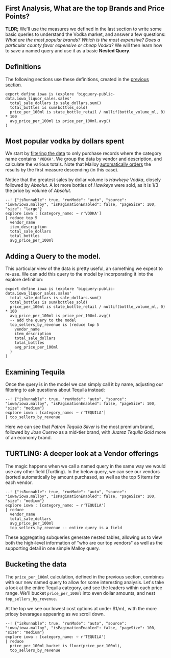 ## First Analysis, What are the top Brands and Price Points?

**TLDR;** We'll use the measures we defined in the last section to write some basic queries to understand the Vodka market, and answer a few questions:  *What are the most popular brands?  Which is the most expensive?  Does a particular county favor expensive or cheap Vodka?*  We will then learn how to save a named query and use it as a basic **Nested Query**.

## Definitions
The following sections use these definitions, created in the [previous
section](step2.md).

```malloy
export define iowa is (explore 'bigquery-public-data.iowa_liquor_sales.sales'
  total_sale_dollars is sale_dollars.sum()
  total_bottles is sum(bottles_sold)
  price_per_100ml is state_bottle_retail / nullif(bottle_volume_ml, 0) * 100
  avg_price_per_100ml is price_per_100ml.avg()
)
```

## Most popular vodka by dollars spent
We start by  [filtering the data](../../language/filters.md) to only purchase records where the category name contains `'VODKA'`.  We group the data by vendor and description, and calculate the various totals. Note that Malloy [automatically orders](../../patterns/order_by.md) the results by the first measure descending (in this case).

Notice that the greatest sales by dollar volume is *Hawkeye Vodka*, closely followed by *Absolut*.  A lot more bottles of *Hawkeye* were sold, as it is 1/3 the price by volume of *Absolut*.

```malloy
--! {"isRunnable": true, "runMode": "auto", "source": "iowa/iowa.malloy", "isPaginationEnabled": false, "pageSize": 100, "size": "large"}
explore iowa : [category_name: ~ r'VODKA']
| reduce top 5
  vendor_name
  item_description
  total_sale_dollars
  total_bottles
  avg_price_per_100ml

```

## Adding a Query to the model.
This particular view of the data is pretty useful, an something we expect to re-use.  We can add this query to the model by incorporating it into the explore definition:

```malloy
export define iowa is (explore 'bigquery-public-data.iowa_liquor_sales.sales'
  total_sale_dollars is sale_dollars.sum()
  total_bottles is sum(bottles_sold)
  price_per_100ml is state_bottle_retail / nullif(bottle_volume_ml, 0) * 100
  avg_price_per_100ml is price_per_100ml.avg()
  -- add the query to the model
  top_sellers_by_revenue is (reduce top 5
    vendor_name
    item_description
    total_sale_dollars
    total_bottles
    avg_price_per_100ml
  )
)
```

## Examining Tequila

Once the query is in the model we can simply call it by name, adjusting our filtering to ask questions about Tequila instead:


```malloy
--! {"isRunnable": true, "runMode": "auto", "source": "iowa/iowa.malloy", "isPaginationEnabled": false, "pageSize": 100, "size": "medium"}
explore iowa : [category_name: ~ r'TEQUILA']
| top_sellers_by_revenue

```

Here we can see that *Patron Tequila Silver* is the most premium brand, followed by *Jose Cuervo* as a mid-tier  brand, with *Juarez Tequila Gold* more of an economy brand.

## TURTLING: A deeper look at a Vendor offerings
The magic happens when we call a named query in the same way we would use any other field (Turtling). In the below query, we can see our vendors (sorted automatically by amount purchased, as well as the top 5 items for each vendor.


```malloy
--! {"isRunnable": true, "runMode": "auto", "source": "iowa/iowa.malloy", "isPaginationEnabled": false, "pageSize": 100, "size": "medium"}
explore iowa : [category_name: ~ r'TEQUILA']
| reduce
  vendor_name
  total_sale_dollars
  avg_price_per_100ml
  top_sellers_by_revenue -- entire query is a field

```

These aggregating subqueries generate nested tables, allowing us to view both the high-level information of "who are our top vendors" as well as the supporting detail in one simple Malloy query.

## Bucketing the data
The `price_per_100ml` calculation, defined in the previous section, combines with our new named query to allow for some interesting analysis. Let's take a look at the entire Tequila category, and see the leaders within each price range.  We'll bucket `price_per_100ml` into even dollar amounts, and nest `top_sellers_by_revenue`.

At the top we see our lowest cost options at under $1/mL, with the more pricey bevarages appearing as we scroll down.

```malloy
--! {"isRunnable": true, "runMode": "auto", "source": "iowa/iowa.malloy", "isPaginationEnabled": false, "pageSize": 100, "size": "medium"}
explore iowa : [category_name: ~ r'TEQUILA']
| reduce
  price_per_100ml_bucket is floor(price_per_100ml),
  top_sellers_by_revenue

```
